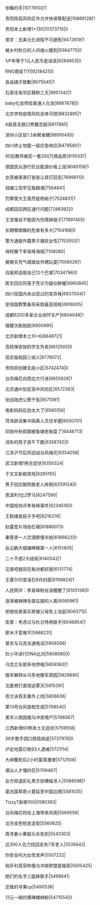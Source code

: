 张翰的手|10778102|1

贵阳除高风险区外允许快递等配送|10689128|1

贵阳本土新增1+130|10373715|0

普京：去美元化进程不可避免|9472819|1

被乡村秋日的人间烟火暖到|9384775|0

1卢布等于1元人民币是误读|9284953|0

RNG晋级TI11|9218421|0

良品铺子致歉|9075045|1

石家庄裕华区静默三天|8951342|1

baby化妆师给普通人化妆|8867678|0

北京学校疫情风险总体可控|8832895|1

A股首支脱口秀概念股|8817885|

深圳小区现1.3米鳄雀鳝|8691049|0

四川终止地震一级应急响应|8479580|1

90后教师被奖一套200万商品房|8110337|

德国民众游行抗议能源价格上涨|8085158|1

女孩被弟弟打爸爸让其打回去|7699811|0

钱塘江现罕见鱼鳞潮|7564841|

罚罪里大王竟然是杨祐宁|7524831|1

成都回应跨区通行问题|7288392|0

王宝强说不能因为伤情掉链子|7189740|0

长期嚼槟榔的危害有多大|7154168|0

警方通报外籍男子骚扰女性|7153553|1

母校撤下李易峰海报|7108080|

舅舅买充气城堡给外甥玩耍|7059026|1

肖振邦连扇自己12个巴掌|7034796|0

医生回应将莲子壳诊为疑似肿瘤|6960845|

四川现国内未出现过的变异株|6937004|1

安倍国葬警备将采取最高规格|6916005|

成都6200多家企业闭环生产|6904048|1

檀健次剧抛脸|6900995|

北京新增本土10+6|6849721|

高校保安抛扔学生外卖|6812505|0

现实版桃园三结义|6776072|

贵阳将创建无疫小区|6742474|0

台风梅花向西北方行进|6655829|1

北京通州划定高中风险区|6572363|

张远陆虎公费干饭|6571061|

电影妈妈后劲太大了|6560156|

菏泽辟谣集中隔离人员住羊圈|6550701|

邓刚中秋假期被鱼塘老板盘了|6446713|

消失的孩子袁午下跪|6358742|0

江浙沪节后将迎战台风梅花|6354058|

武汉新增1例无症状|6350324|

于文文新剧哭戏|6265155|

男子回应踹狗致老人摔倒|6259124|0

恩波利1比2罗马|6247590|

中国视协评李易峰事件|6234518|0

王鹤棣是段子手吧|6216376|

赵露思片场抱石墩|6188607|0

秦霄贤一人饮酒醉慢半拍|6166623|0

岳云鹏大摆锤睁眼第一人|6151405|

二十不惑2大结局|6140542|1

见面吧就现在每对都好甜|6131774|

王嘉尔印度滚石9月封面|6106824|1

人民网评：李易峰粉丝该醒醒了|6105138|0

逐渐被麻辣毛蛋征服的人类|6085961|

拒绝给弟弟买房被父母告上法庭|6063712|

库里：考虑过与杜兰特再联手|6046954|1

那木汗意难平|5968231|

普京与马克龙通电话|5909266|

杜小华进行DNA比对|5908080|0

乌克兰东部多地停电|5859363|1

俄军解释从乌多地撤军原因|5828890|

沈嘉男打直球追覃天|5815391|

苍兰诀首支番外上线|5806636|

第13号台风苗柏生成|5768540|

美军火商因俄乌冲突增产|5768067|

江西新增60例本土无症状|5759558|

36岁歌手因口腔癌病逝|5737978|0

泸定地震已致93人遇难|5721114|

大闸蟹死后2小时菌落激增|5712508|

潮汕人才懂的花|5709467|

女方拒退彩礼男方挂横幅寻人|5588598|1

蒙古国草原火蔓延至中国边境|5581035|

TizzyT新歌100|5580393|

台风梅花将给上海带来风雨|5569556|

沈月金色短发造型|5560625|

周寻姜小果敲头杀告别|5543303|

近300人合力找回走失7天老人|5535642|

你安全吗为女性发声|5507232|

匈牙利高官称俄乌冲突欧盟是输家|5505425|

她们的名字三姐妹联手|5496641|

还我的寻果cp|5490538|

12元一碗的爆辣螺蛳粉|5471554|0


